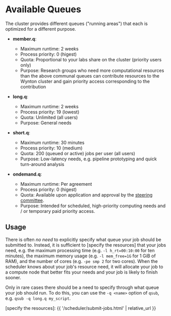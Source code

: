 # Available Queues

The cluster provides different queues ("running areas") that each is optimized for a different purpose.

* **member.q**:
  - Maximum runtime: 2 weeks
  - Process priority: 0 (higest)
  - Quota: Proportional to your labs share on the cluster (priority users only)
  - Purpose: Research groups who need more computational resources than the above communal queues can contribute resources to the Wynton cluster and gain priority access corresponding to the contribution

* **long.q**:
  - Maximum runtime: 2 weeks
  - Process priority: 19 (lowest)
  - Quota: Unlimited (all users)
  - Purpose: General needs


* **short.q**:
  - Maximum runtime: 30 minutes
  - Process priority: 10 (medium)
  - Quota: 200 (queued or active) jobs per user (all users)
  - Purpose: Low-latency needs, e.g. pipeline prototyping and quick turn-around analysis


* **ondemand.q**:
  - Maximum runtime: Per agreement
  - Process priority: 0 (higest)
  - Quota: Available upon application and approval by the [steering committee].
  - Purpose: Intended for scheduled, high-priority computing needs and / or temporary paid priority access.


## Usage

There is often _no need_ to explicitly specify what queue your job should be submitted to.  Instead, it is sufficient to [specify the resources] that your jobs need, e.g. the maximum processing time (e.g. `-l h_rt=00:10:00` for ten minutes), the maximum memory usage (e.g. `-l mem_free=1G` for 1 GiB of RAM), and the number of cores (e.g. `-pe smp 2` for two cores).  When the scheduler knows about your job's resource need, it will allocate your job to a compute node that better fits your needs and your job is likely to finish sooner.

Only in rare cases there should be a need to specify through what queue your job should run.  To do this, you can use the `-q <name>` option of `qsub`, e.g. `qsub -q long.q my_script`.


[steering committee]: http://wynton.ucsf.edu/
[specify the resources]: {{ '/scheduler/submit-jobs.html' | relative_url }}

<!--
NOTES:

To list available queues, do:

    qstat -f | grep -F "@" | sed -E 's/@.*//g' | sort -u
-->
